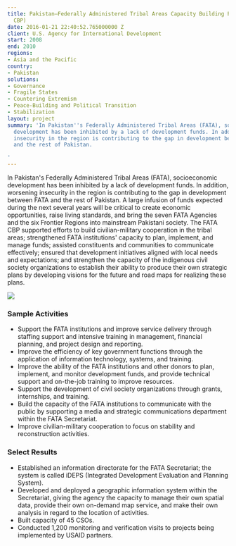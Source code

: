 ```yaml
---
title: Pakistan—Federally Administered Tribal Areas Capacity Building Program (FATA
  CBP)
date: 2016-01-21 22:40:52.765000000 Z
client: U.S. Agency for International Development
start: 2008
end: 2010
regions:
- Asia and the Pacific
country:
- Pakistan
solutions:
- Governance
- Fragile States
- Countering Extremism
- Peace-Building and Political Transition
- Stabilization
layout: project
summary: 'In Pakistan''s Federally Administered Tribal Areas (FATA), socioeconomic
  development has been inhibited by a lack of development funds. In addition, worsening
  insecurity in the region is contributing to the gap in development between FATA
  and the rest of Pakistan.

'
---
```


In Pakistan's Federally Administered Tribal Areas (FATA), socioeconomic development has been inhibited by a lack of development funds. In addition, worsening insecurity in the region is contributing to the gap in development between FATA and the rest of Pakistan. A large infusion of funds expected during the next several years will be critical to create economic opportunities, raise living standards, and bring the seven FATA Agencies and the six Frontier Regions into mainstream Pakistani society. The FATA CBP supported efforts to build civilian-military cooperation in the tribal areas; strengthened FATA institutions' capacity to plan, implement, and manage funds; assisted constituents and communities to communicate effectively; ensured that development initiatives aligned with local needs and expectations; and strengthen the capacity of the indigenous civil society organizations to establish their ability to produce their own strategic plans by developing visions for the future and road maps for realizing these plans.

![][1]

###  Sample Activities

* Support the FATA institutions and improve service delivery through staffing support and intensive training in management, financial planning, and project design and reporting.
* Improve the efficiency of key government functions through the application of information technology, systems, and training.
* Improve the ability of the FATA institutions and other donors to plan, implement, and monitor development funds, and provide technical support and on-the-job training to improve resources.
* Support the development of civil society organizations through grants, internships, and training.
* Build the capacity of the FATA institutions to communicate with the public by supporting a media and strategic communications department within the FATA Secretariat.
* Improve civilian-military cooperation to focus on stability and reconstruction activities.

###  Select Results

* Established an information directorate for the FATA Secretariat; the system is called iDEPS (Integrated Development Evaluation and Planning System).
* Developed and deployed a geographic information system within the Secretariat, giving the agency the capacity to manage their own spatial data, provide their own on-demand map service, and make their own analysis in regard to the location of activities.
* Built capacity of 45 CSOs.
* Conducted 1,200 monitoring and verification visits to projects being implemented by USAID partners.

[1]: /assets/images/projects/PakistanCPB.jpg

